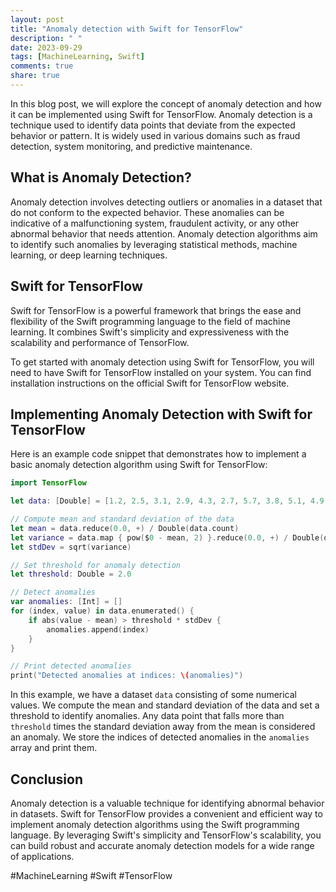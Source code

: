 ```yaml
---
layout: post
title: "Anomaly detection with Swift for TensorFlow"
description: " "
date: 2023-09-29
tags: [MachineLearning, Swift]
comments: true
share: true
---
```


In this blog post, we will explore the concept of anomaly detection and how it can be implemented using Swift for TensorFlow. Anomaly detection is a technique used to identify data points that deviate from the expected behavior or pattern. It is widely used in various domains such as fraud detection, system monitoring, and predictive maintenance.

## What is Anomaly Detection?

Anomaly detection involves detecting outliers or anomalies in a dataset that do not conform to the expected behavior. These anomalies can be indicative of a malfunctioning system, fraudulent activity, or any other abnormal behavior that needs attention. Anomaly detection algorithms aim to identify such anomalies by leveraging statistical methods, machine learning, or deep learning techniques.

## Swift for TensorFlow

Swift for TensorFlow is a powerful framework that brings the ease and flexibility of the Swift programming language to the field of machine learning. It combines Swift's simplicity and expressiveness with the scalability and performance of TensorFlow.

To get started with anomaly detection using Swift for TensorFlow, you will need to have Swift for TensorFlow installed on your system. You can find installation instructions on the official Swift for TensorFlow website.

## Implementing Anomaly Detection with Swift for TensorFlow

Here is an example code snippet that demonstrates how to implement a basic anomaly detection algorithm using Swift for TensorFlow:

```swift
import TensorFlow

let data: [Double] = [1.2, 2.5, 3.1, 2.9, 4.3, 2.7, 5.7, 3.8, 5.1, 4.9, 3.6, 6.2]

// Compute mean and standard deviation of the data
let mean = data.reduce(0.0, +) / Double(data.count)
let variance = data.map { pow($0 - mean, 2) }.reduce(0.0, +) / Double(data.count)
let stdDev = sqrt(variance)

// Set threshold for anomaly detection
let threshold: Double = 2.0

// Detect anomalies
var anomalies: [Int] = []
for (index, value) in data.enumerated() {
    if abs(value - mean) > threshold * stdDev {
        anomalies.append(index)
    }
}

// Print detected anomalies
print("Detected anomalies at indices: \(anomalies)")
```

In this example, we have a dataset `data` consisting of some numerical values. We compute the mean and standard deviation of the data and set a threshold to identify anomalies. Any data point that falls more than `threshold` times the standard deviation away from the mean is considered an anomaly. We store the indices of detected anomalies in the `anomalies` array and print them.

## Conclusion

Anomaly detection is a valuable technique for identifying abnormal behavior in datasets. Swift for TensorFlow provides a convenient and efficient way to implement anomaly detection algorithms using the Swift programming language. By leveraging Swift's simplicity and TensorFlow's scalability, you can build robust and accurate anomaly detection models for a wide range of applications.

#MachineLearning #Swift #TensorFlow
